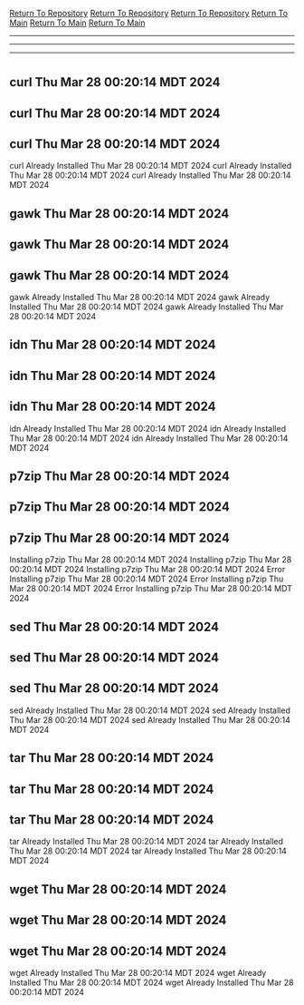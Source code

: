 [Return To Repository](https://github.com/DigitalWarrior/piholeparser/)
[Return To Repository](https://github.com/DigitalWarrior/piholeparser/)
[Return To Repository](https://github.com/DigitalWarrior/piholeparser/)
[Return To Main](https://github.com/DigitalWarrior/piholeparser/blob/master/RecentRunLogs/Mainlog.md)
[Return To Main](https://github.com/DigitalWarrior/piholeparser/blob/master/RecentRunLogs/Mainlog.md)
[Return To Main](https://github.com/DigitalWarrior/piholeparser/blob/master/RecentRunLogs/Mainlog.md)
____________________________________
____________________________________
____________________________________
# 
# 
# 
## curl Thu Mar 28 00:20:14 MDT 2024
## curl Thu Mar 28 00:20:14 MDT 2024
## curl Thu Mar 28 00:20:14 MDT 2024
curl Already Installed Thu Mar 28 00:20:14 MDT 2024
curl Already Installed Thu Mar 28 00:20:14 MDT 2024
curl Already Installed Thu Mar 28 00:20:14 MDT 2024
## gawk Thu Mar 28 00:20:14 MDT 2024
## gawk Thu Mar 28 00:20:14 MDT 2024
## gawk Thu Mar 28 00:20:14 MDT 2024
gawk Already Installed Thu Mar 28 00:20:14 MDT 2024
gawk Already Installed Thu Mar 28 00:20:14 MDT 2024
gawk Already Installed Thu Mar 28 00:20:14 MDT 2024
## idn Thu Mar 28 00:20:14 MDT 2024
## idn Thu Mar 28 00:20:14 MDT 2024
## idn Thu Mar 28 00:20:14 MDT 2024
idn Already Installed Thu Mar 28 00:20:14 MDT 2024
idn Already Installed Thu Mar 28 00:20:14 MDT 2024
idn Already Installed Thu Mar 28 00:20:14 MDT 2024
## p7zip Thu Mar 28 00:20:14 MDT 2024
## p7zip Thu Mar 28 00:20:14 MDT 2024
## p7zip Thu Mar 28 00:20:14 MDT 2024
Installing p7zip Thu Mar 28 00:20:14 MDT 2024
Installing p7zip Thu Mar 28 00:20:14 MDT 2024
Installing p7zip Thu Mar 28 00:20:14 MDT 2024
Error Installing p7zip Thu Mar 28 00:20:14 MDT 2024
Error Installing p7zip Thu Mar 28 00:20:14 MDT 2024
Error Installing p7zip Thu Mar 28 00:20:14 MDT 2024
## sed Thu Mar 28 00:20:14 MDT 2024
## sed Thu Mar 28 00:20:14 MDT 2024
## sed Thu Mar 28 00:20:14 MDT 2024
sed Already Installed Thu Mar 28 00:20:14 MDT 2024
sed Already Installed Thu Mar 28 00:20:14 MDT 2024
sed Already Installed Thu Mar 28 00:20:14 MDT 2024
## tar Thu Mar 28 00:20:14 MDT 2024
## tar Thu Mar 28 00:20:14 MDT 2024
## tar Thu Mar 28 00:20:14 MDT 2024
tar Already Installed Thu Mar 28 00:20:14 MDT 2024
tar Already Installed Thu Mar 28 00:20:14 MDT 2024
tar Already Installed Thu Mar 28 00:20:14 MDT 2024
## wget Thu Mar 28 00:20:14 MDT 2024
## wget Thu Mar 28 00:20:14 MDT 2024
## wget Thu Mar 28 00:20:14 MDT 2024
wget Already Installed Thu Mar 28 00:20:14 MDT 2024
wget Already Installed Thu Mar 28 00:20:14 MDT 2024
wget Already Installed Thu Mar 28 00:20:14 MDT 2024
